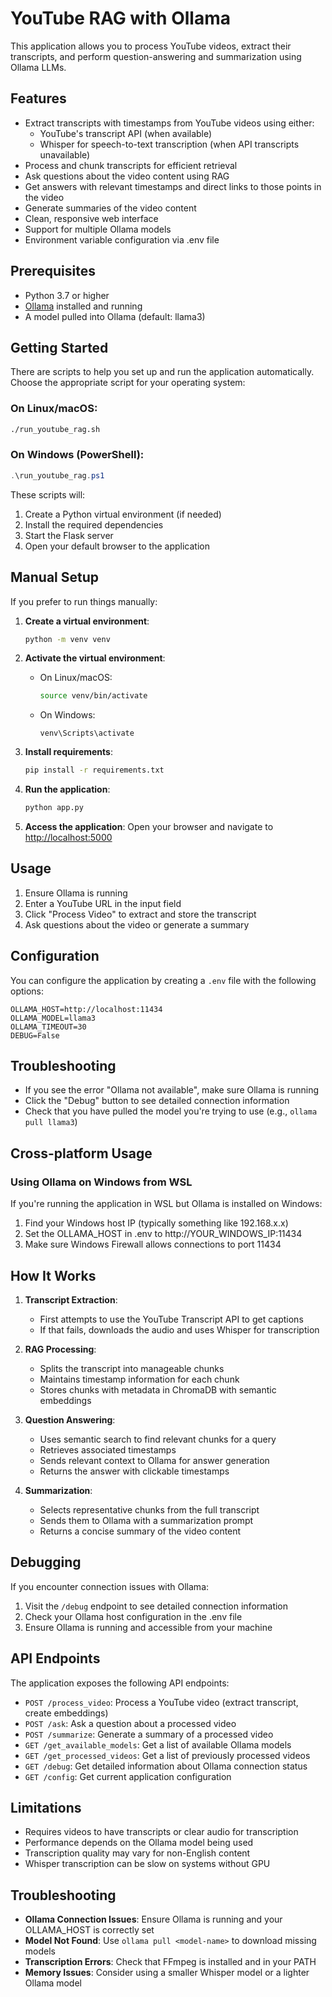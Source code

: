 # YouTube RAG with Ollama

This application allows you to process YouTube videos, extract their transcripts, and perform question-answering and summarization using Ollama LLMs.

## Features

- Extract transcripts with timestamps from YouTube videos using either:
  - YouTube's transcript API (when available)
  - Whisper for speech-to-text transcription (when API transcripts unavailable)
- Process and chunk transcripts for efficient retrieval
- Ask questions about the video content using RAG
- Get answers with relevant timestamps and direct links to those points in the video
- Generate summaries of the video content
- Clean, responsive web interface
- Support for multiple Ollama models
- Environment variable configuration via .env file

## Prerequisites

- Python 3.7 or higher
- [Ollama](https://ollama.ai/) installed and running
- A model pulled into Ollama (default: llama3)

## Getting Started

There are scripts to help you set up and run the application automatically. Choose the appropriate script for your operating system:

### On Linux/macOS:

```bash
./run_youtube_rag.sh
```

### On Windows (PowerShell):

```powershell
.\run_youtube_rag.ps1
```

These scripts will:
1. Create a Python virtual environment (if needed)
2. Install the required dependencies
3. Start the Flask server
4. Open your default browser to the application

## Manual Setup

If you prefer to run things manually:

1. **Create a virtual environment**:
   ```bash
   python -m venv venv
   ```

2. **Activate the virtual environment**:
   - On Linux/macOS:
     ```bash
     source venv/bin/activate
     ```
   - On Windows:
     ```
     venv\Scripts\activate
     ```

3. **Install requirements**:
   ```bash
   pip install -r requirements.txt
   ```

4. **Run the application**:
   ```bash
   python app.py
   ```

5. **Access the application**:
   Open your browser and navigate to [http://localhost:5000](http://localhost:5000)

## Usage

1. Ensure Ollama is running
2. Enter a YouTube URL in the input field
3. Click "Process Video" to extract and store the transcript
4. Ask questions about the video or generate a summary

## Configuration

You can configure the application by creating a `.env` file with the following options:

```
OLLAMA_HOST=http://localhost:11434
OLLAMA_MODEL=llama3
OLLAMA_TIMEOUT=30
DEBUG=False
```

## Troubleshooting

- If you see the error "Ollama not available", make sure Ollama is running
- Click the "Debug" button to see detailed connection information
- Check that you have pulled the model you're trying to use (e.g., `ollama pull llama3`)

## Cross-platform Usage

### Using Ollama on Windows from WSL

If you're running the application in WSL but Ollama is installed on Windows:

1. Find your Windows host IP (typically something like 192.168.x.x)
2. Set the OLLAMA_HOST in .env to http://YOUR_WINDOWS_IP:11434
3. Make sure Windows Firewall allows connections to port 11434

## How It Works

1. **Transcript Extraction**:
   - First attempts to use the YouTube Transcript API to get captions
   - If that fails, downloads the audio and uses Whisper for transcription

2. **RAG Processing**:
   - Splits the transcript into manageable chunks
   - Maintains timestamp information for each chunk
   - Stores chunks with metadata in ChromaDB with semantic embeddings

3. **Question Answering**:
   - Uses semantic search to find relevant chunks for a query
   - Retrieves associated timestamps
   - Sends relevant context to Ollama for answer generation
   - Returns the answer with clickable timestamps

4. **Summarization**:
   - Selects representative chunks from the full transcript
   - Sends them to Ollama with a summarization prompt
   - Returns a concise summary of the video content

## Debugging

If you encounter connection issues with Ollama:

1. Visit the `/debug` endpoint to see detailed connection information
2. Check your Ollama host configuration in the .env file
3. Ensure Ollama is running and accessible from your machine

## API Endpoints

The application exposes the following API endpoints:

- `POST /process_video`: Process a YouTube video (extract transcript, create embeddings)
- `POST /ask`: Ask a question about a processed video
- `POST /summarize`: Generate a summary of a processed video
- `GET /get_available_models`: Get a list of available Ollama models
- `GET /get_processed_videos`: Get a list of previously processed videos
- `GET /debug`: Get detailed information about Ollama connection status
- `GET /config`: Get current application configuration

## Limitations

- Requires videos to have transcripts or clear audio for transcription
- Performance depends on the Ollama model being used
- Transcription quality may vary for non-English content
- Whisper transcription can be slow on systems without GPU

## Troubleshooting

- **Ollama Connection Issues**: Ensure Ollama is running and your OLLAMA_HOST is correctly set
- **Model Not Found**: Use `ollama pull <model-name>` to download missing models
- **Transcription Errors**: Check that FFmpeg is installed and in your PATH
- **Memory Issues**: Consider using a smaller Whisper model or a lighter Ollama model 
